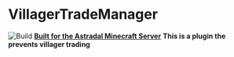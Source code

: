 # VillagerTradeManager
![Build](https://github.com/astradal-mc/VillagerTradeManager/actions/workflows/gradle.yml/badge.svg)
**[Built for the Astradal Minecraft Server](https://astradal.net)**
**This is a plugin the prevents villager trading**

